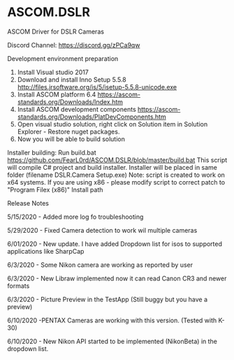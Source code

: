 # ASCOM.DSLR
ASCOM Driver for DSLR Cameras

Discord Channel: https://discord.gg/zPCa9qw

Development environment preparation
1. Install Visual studio 2017
2. Download and install Inno Setup 5.5.8 http://files.jrsoftware.org/is/5/isetup-5.5.8-unicode.exe
3. Install ASCOM platform 6.4 https://ascom-standards.org/Downloads/Index.htm
4. Install ASCOM development components https://ascom-standards.org/Downloads/PlatDevComponents.htm
5. Open visual studio solution, right click on Solution item in Solution Explorer - Restore nuget packages.
6. Now you will be able to build solution

Installer building:
Run build.bat https://github.com/FearL0rd/ASCOM.DSLR/blob/master/build.bat
This script will compile C# project and build installer. Installer will be placed in same folder (filename DSLR.Camera Setup.exe) Note: script is created to work on x64 systems. If you are using x86 - please modify script to correct patch to "Program Filex (x86)" Install path 

Release Notes

5/15/2020 - Added more log fo troubleshooting

5/29/2020 - Fixed Camera detection to work wil multiple cameras

6/01/2020 - New update. I have added Dropdown list for isos to supported applications like SharpCap

6/3/2020 - Some Nikon camera are working as reported by user

6/3/2020 - New Libraw implemented now it can read Canon CR3 and newer formats

6/3/2020 - Picture Preview in the TestApp (Still buggy but you have a preview)

6/10/2020 -PENTAX Cameras are working with this version. (Tested with K-30)

6/10/2020 - New Nikon API started to be implemented (NikonBeta) in the dropdown list.

